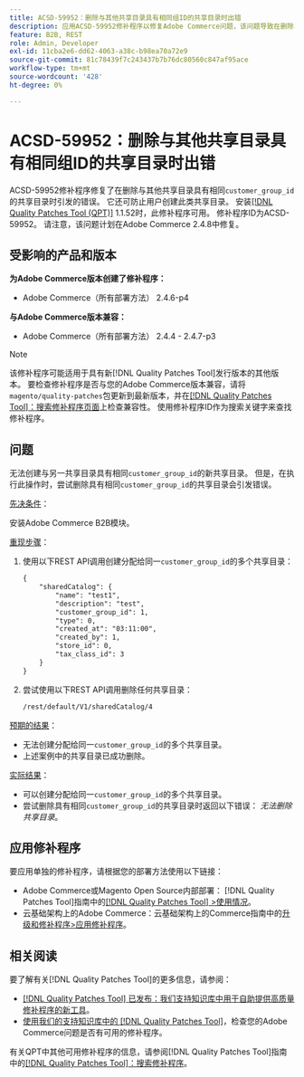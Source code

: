 ```yaml
---
title: ACSD-59952：删除与其他共享目录具有相同组ID的共享目录时出错
description: 应用ACSD-59952修补程序以修复Adobe Commerce问题，该问题导致在删除与另一个共享目录具有相同“customer_group_id”的共享目录时引发错误。
feature: B2B, REST
role: Admin, Developer
exl-id: 11cba2e6-dd62-4063-a38c-b98ea70a72e9
source-git-commit: 81c78439f7c243437b7b76dc80560c847af95ace
workflow-type: tm+mt
source-wordcount: '428'
ht-degree: 0%

---
```


# ACSD-59952：删除与其他共享目录具有相同组ID的共享目录时出错

ACSD-59952修补程序修复了在删除与其他共享目录具有相同`customer_group_id`的共享目录时引发的错误。 它还可防止用户创建此类共享目录。 安装[[!DNL Quality Patches Tool (QPT)]](https://experienceleague.adobe.com/en/docs/commerce-knowledge-base/kb/announcements/commerce-announcements/magento-quality-patches-released-new-tool-to-self-serve-quality-patches) 1.1.52时，此修补程序可用。 修补程序ID为ACSD-59952。 请注意，该问题计划在Adobe Commerce 2.4.8中修复。

## 受影响的产品和版本

**为Adobe Commerce版本创建了修补程序：**

* Adobe Commerce（所有部署方法） 2.4.6-p4

**与Adobe Commerce版本兼容：**

* Adobe Commerce（所有部署方法） 2.4.4 - 2.4.7-p3

>[!NOTE]
>
>该修补程序可能适用于具有新[!DNL Quality Patches Tool]发行版本的其他版本。 要检查修补程序是否与您的Adobe Commerce版本兼容，请将`magento/quality-patches`包更新到最新版本，并在[[!DNL Quality Patches Tool]：搜索修补程序页面](https://experienceleague.adobe.com/tools/commerce-quality-patches/index.html)上检查兼容性。 使用修补程序ID作为搜索关键字来查找修补程序。

## 问题

无法创建与另一共享目录具有相同`customer_group_id`的新共享目录。 但是，在执行此操作时，尝试删除具有相同`customer_group_id`的共享目录会引发错误。

<u>先决条件</u>：

安装Adobe Commerce B2B模块。

<u>重现步骤</u>：

1. 使用以下REST API调用创建分配给同一`customer_group_id`的多个共享目录：

   ```REST
   {
       "sharedCatalog": {
           "name": "test1",
           "description": "test",
           "customer_group_id": 1,
           "type": 0,
           "created_at": "03:11:00",
           "created_by": 1,
           "store_id": 0,
           "tax_class_id": 3
       }
   }
   ```

1. 尝试使用以下REST API调用删除任何共享目录：

   ```REST
   /rest/default/V1/sharedCatalog/4
   ```

<u>预期的结果</u>：

* 无法创建分配给同一`customer_group_id`的多个共享目录。
* 上述案例中的共享目录已成功删除。

<u>实际结果</u>：

* 可以创建分配给同一`customer_group_id`的多个共享目录。
* 尝试删除具有相同`customer_group_id`的共享目录时返回以下错误： *无法删除共享目录*。

## 应用修补程序

要应用单独的修补程序，请根据您的部署方法使用以下链接：

* Adobe Commerce或Magento Open Source内部部署： [!DNL Quality Patches Tool]指南中的[[!DNL Quality Patches Tool] >使用情况](/help/tools/quality-patches-tool/usage.md)。
* 云基础架构上的Adobe Commerce：云基础架构上的Commerce指南中的[升级和修补程序>应用修补程序](https://experienceleague.adobe.com/docs/commerce-cloud-service/user-guide/develop/upgrade/apply-patches.html)。

## 相关阅读

要了解有关[!DNL Quality Patches Tool]的更多信息，请参阅：

* [[!DNL Quality Patches Tool] 已发布：我们支持知识库中用于自助提供高质量修补程序的新工具](https://experienceleague.adobe.com/en/docs/commerce-knowledge-base/kb/announcements/commerce-announcements/magento-quality-patches-released-new-tool-to-self-serve-quality-patches)。
* [使用我们的支持知识库中的 [!DNL Quality Patches Tool]](/help/tools/quality-patches-tool/patches-available-in-qpt/check-patch-for-magento-issue-with-magento-quality-patches.md)，检查您的Adobe Commerce问题是否有可用的修补程序。

有关QPT中其他可用修补程序的信息，请参阅[!DNL Quality Patches Tool]指南中的[[!DNL Quality Patches Tool]：搜索修补程序](https://experienceleague.adobe.com/tools/commerce-quality-patches/index.html)。
